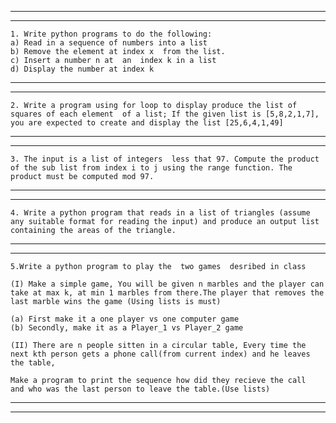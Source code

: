--------------------------------------------------------------------------------------------------------------------------------------------------------------------
--------------------------------------------------------------------------------------------------------------------------------------------------------------------

	1. Write python programs to do the following:
  	a) Read in a sequence of numbers into a list
  	b) Remove the element at index x  from the list.
  	c) Insert a number n at  an  index k in a list
  	d) Display the number at index k
--------------------------------------------------------------------------------------------------------------------------------------------------------------------
--------------------------------------------------------------------------------------------------------------------------------------------------------------------

	2. Write a program using for loop to display produce the list of squares of each element  of a list; If the given list is [5,8,2,1,7], you are expected to create and display the list [25,6,4,1,49]
--------------------------------------------------------------------------------------------------------------------------------------------------------------------
--------------------------------------------------------------------------------------------------------------------------------------------------------------------

	3. The input is a list of integers  less that 97. Compute the product of the sub list from index i to j using the range function. The product must be computed mod 97.
--------------------------------------------------------------------------------------------------------------------------------------------------------------------
--------------------------------------------------------------------------------------------------------------------------------------------------------------------

	4. Write a python program that reads in a list of triangles (assume any suitable format for reading the input) and produce an output list containing the areas of the triangle.
--------------------------------------------------------------------------------------------------------------------------------------------------------------------
--------------------------------------------------------------------------------------------------------------------------------------------------------------------

	5.Write a python program to play the  two games  desribed in class

	(I) Make a simple game, You will be given n marbles and the player can take at max k, at min 1 marbles from there.The player that removes the last marble wins the game (Using lists is must)

	(a) First make it a one player vs one computer game
	(b) Secondly, make it as a Player_1 vs Player_2 game

	(II) There are n people sitten in a circular table, Every time the next kth person gets a phone call(from current index) and he leaves the table,

	Make a program to print the sequence how did they recieve the call
	and who was the last person to leave the table.(Use lists)
--------------------------------------------------------------------------------------------------------------------------------------------------------------------
--------------------------------------------------------------------------------------------------------------------------------------------------------------------
